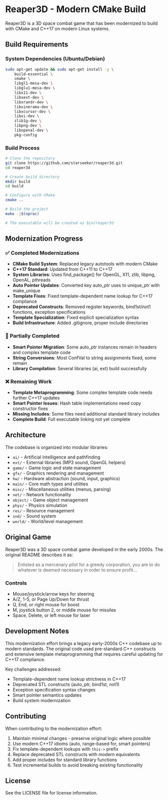 # Reaper3D - Modern CMake Build

Reaper3D is a 3D space combat game that has been modernized to build with CMake and C++17 on modern Linux systems.

## Build Requirements

### System Dependencies (Ubuntu/Debian)
```bash
sudo apt-get update && sudo apt-get install -y \
    build-essential \
    cmake \
    libgl1-mesa-dev \
    libglu1-mesa-dev \
    libx11-dev \
    libxext-dev \
    libxrandr-dev \
    libxinerama-dev \
    libxcursor-dev \
    libxi-dev \
    zlib1g-dev \
    libpng-dev \
    libopenal-dev \
    pkg-config
```

### Build Process
```bash
# Clone the repository
git clone https://github.com/starseeker/reaper3d.git
cd reaper3d

# Create build directory
mkdir build
cd build

# Configure with CMake
cmake ..

# Build the project
make -j$(nproc)

# The executable will be created as bin/reaper3d
```

## Modernization Progress

### ✅ Completed Modernizations

- **CMake Build System**: Replaced legacy autotools with modern CMake
- **C++17 Standard**: Updated from C++11 to C++17 
- **System Libraries**: Uses find_package() for OpenGL, X11, zlib, libpng, OpenAL, pthreads
- **Auto Pointer Updates**: Converted key auto_ptr uses to unique_ptr with make_unique
- **Template Fixes**: Fixed template-dependent name lookup for C++17 compliance
- **Deprecated Constructs**: Removed register keywords, bind1st/not1 functions, exception specifications
- **Template Specialization**: Fixed explicit specialization syntax
- **Build Infrastructure**: Added .gitignore, proper include directories

### 🚧 Partially Completed

- **Smart Pointer Migration**: Some auto_ptr instances remain in headers and complex template code
- **String Conversions**: Most ConfVal to string assignments fixed, some remain
- **Library Compilation**: Several libraries (ai, ext) build successfully

### ❌ Remaining Work

- **Template Metaprogramming**: Some complex template code needs further C++17 updates
- **Smart Pointer Issues**: Hash table implementations need copy constructor fixes
- **Missing Includes**: Some files need additional standard library includes
- **Complete Build**: Full executable linking not yet complete

## Architecture

The codebase is organized into modular libraries:

- `ai/` - Artificial intelligence and pathfinding
- `ext/` - External libraries (MP3 sound, OpenGL helpers)
- `game/` - Game logic and state management
- `gfx/` - Graphics rendering and management
- `hw/` - Hardware abstraction (sound, input, graphics)
- `main/` - Core math types and utilities
- `misc/` - Miscellaneous utilities (menus, parsing)
- `net/` - Network functionality
- `object/` - Game object management
- `phys/` - Physics simulation
- `res/` - Resource management
- `snd/` - Sound system
- `world/` - World/level management

## Original Game

Reaper3D was a 3D space combat game developed in the early 2000s. The original README describes it as:

> Enlisted as a mercenary pilot for a greedy corporation, you are to do whatever is deemed necessary in order to ensure profit...

### Controls
- Mouse/joystick/arrow keys for steering
- A/Z, 1-5, or Page Up/Down for thrust
- Q, End, or right mouse for boost
- M, joystick button 2, or middle mouse for missiles
- Space, Delete, or left mouse for laser

## Development Notes

This modernization effort brings a legacy early-2000s C++ codebase up to modern standards. The original code used pre-standard C++ constructs and extensive template metaprogramming that requires careful updating for C++17 compliance.

Key challenges addressed:
- Template-dependent name lookup strictness in C++17
- Deprecated STL constructs (auto_ptr, bind1st, not1)
- Exception specification syntax changes
- Smart pointer semantics updates
- Build system modernization

## Contributing

When contributing to the modernization effort:

1. Maintain minimal changes - preserve original logic where possible
2. Use modern C++17 idioms (auto, range-based for, smart pointers)
3. Fix template-dependent lookups with `this->` prefix
4. Replace deprecated STL constructs with modern equivalents
5. Add proper includes for standard library functions
6. Test incremental builds to avoid breaking existing functionality

## License

See the LICENSE file for license information.